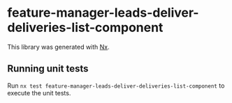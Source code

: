 # feature-manager-leads-deliver-deliveries-list-component

This library was generated with [Nx](https://nx.dev).

## Running unit tests

Run `nx test feature-manager-leads-deliver-deliveries-list-component` to execute the unit tests.
